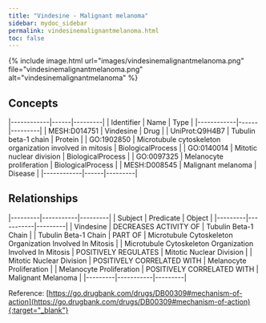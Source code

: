 ```yaml
---
title: "Vindesine - Malignant melanoma"
sidebar: mydoc_sidebar
permalink: vindesinemalignantmelanoma.html
toc: false 
---
```


{% include image.html url="images/vindesinemalignantmelanoma.png" file="vindesinemalignantmelanoma.png" alt="vindesinemalignantmelanoma" %}

## Concepts

|------------|------|---------|
| Identifier | Name | Type    |
|------------|------|---------|
| MESH:D014751 | Vindesine | Drug |
| UniProt:Q9H4B7 | Tubulin beta-1 chain | Protein |
| GO:1902850 | Microtubule cytoskeleton organization involved in mitosis | BiologicalProcess |
| GO:0140014 | Mitotic nuclear division | BiologicalProcess |
| GO:0097325 | Melanocyte proliferation | BiologicalProcess |
| MESH:D008545 | Malignant melanoma | Disease |
|------------|------|---------|

## Relationships

|---------|-----------|---------|
| Subject | Predicate | Object  |
|---------|-----------|---------|
| Vindesine | DECREASES ACTIVITY OF | Tubulin Beta-1 Chain |
| Tubulin Beta-1 Chain | PART OF | Microtubule Cytoskeleton Organization Involved In Mitosis |
| Microtubule Cytoskeleton Organization Involved In Mitosis | POSITIVELY REGULATES | Mitotic Nuclear Division |
| Mitotic Nuclear Division | POSITIVELY CORRELATED WITH | Melanocyte Proliferation |
| Melanocyte Proliferation | POSITIVELY CORRELATED WITH | Malignant Melanoma |
|---------|-----------|---------|

Reference: [https://go.drugbank.com/drugs/DB00309#mechanism-of-action](https://go.drugbank.com/drugs/DB00309#mechanism-of-action){:target="_blank"}
